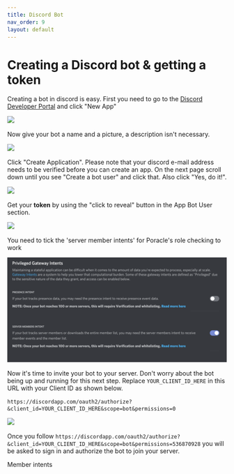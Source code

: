 ```yaml
---
title: Discord Bot
nav_order: 9
layout: default
---
```


# Creating a Discord bot & getting a token


Creating a bot in discord is easy. First you need to go to the [Discord Developer Portal](https://discordapp.com/developers/applications/me) and click "New App"

![](assets/Screen%20Shot%202017-12-07%20at%2001.55.05.png)

Now give your bot a name and a picture, a description isn't necessary.

![](assets/Screen%20Shot%202017-12-07%20at%2002.02.19.png)

Click "Create Application". Please note that your discord e-mail address needs to be verified before you can create an app. On the next page scroll down until you see "Create a bot user" and click that. Also click "Yes, do it!".

![](assets/Screen%20Shot%202017-12-07%20at%2002.09.44.png)

Get your **token** by using the "click to reveal" button in the App Bot User section. 

![](assets/Screen%20Shot%202017-12-07%20at%2002.12.19.png)

You need to tick the 'server member intents' for Poracle's role checking to work

![](assets/discord-bot-server-members-intent.png)

Now it's time to invite your bot to your server. Don't worry about the bot being up and running for this next step. Replace `YOUR_CLIENT_ID_HERE` in this URL with your Client ID as shown below.

```
https://discordapp.com/oauth2/authorize?&client_id=YOUR_CLIENT_ID_HERE&scope=bot&permissions=0
```

![](assets/Screen%20Shot%202017-12-07%20at%2002.16.33.png)


Once you follow `https://discordapp.com/oauth2/authorize?&client_id=YOUR_CLIENT_ID_HERE&scope=bot&permissions=536870928` you will be asked to sign in and authorize the bot to join your server.


Member intents

